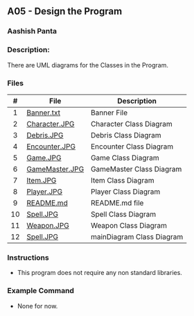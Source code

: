 
## A05 - Design the Program
### Aashish Panta 
### Description:

There are UML diagrams for the Classes in the Program.

### Files

|   #   | File     | Description                      |
| :---: | -------- | -------------------------------- |
| 1 | [Banner.txt](https://github.com/apanta0525/2143-OOP-Panta/blob/main/Assignments/A05/Banner.txt) | Banner File |
| 2 | [Character.JPG](https://github.com/apanta0525/2143-OOP-Panta/blob/main/Assignments/A05/Character.JPG) | Character Class Diagram |
| 3 | [Debris.JPG](https://github.com/apanta0525/2143-OOP-Panta/blob/main/Assignments/A05/Debris.JPG) | Debris Class Diagram |
| 4 | [Encounter.JPG](https://github.com/apanta0525/2143-OOP-Panta/blob/main/Assignments/A05/Encounter.JPG) | Encounter Class Diagram |
| 5 | [Game.JPG](https://github.com/apanta0525/2143-OOP-Panta/blob/main/Assignments/A05/Game.JPG) | Game Class Diagram |
| 6 | [GameMaster.JPG](https://github.com/apanta0525/2143-OOP-Panta/blob/main/Assignments/A05/GameMaster.JPG) | GameMaster Class Diagram |
| 7 | [Item.JPG](https://github.com/apanta0525/2143-OOP-Panta/blob/main/Assignments/A05/Item.JPG) | Item Class Diagram |
| 8 | [Player.JPG](https://github.com/apanta0525/2143-OOP-Panta/blob/main/Assignments/A05/Player.JPG) | Player Class Diagram |
| 9 | [README.md](https://github.com/apanta0525/2143-OOP-Panta/blob/main/Assignments/A05/README.md) | README.md file |
| 10 | [Spell.JPG](https://github.com/apanta0525/2143-OOP-Panta/blob/main/Assignments/A05/Spell.JPG) | Spell Class Diagram |
| 11 | [Weapon.JPG](https://github.com/apanta0525/2143-OOP-Panta/blob/main/Assignments/A05/Weapon.JPG) | Weapon Class Diagram |
| 12 | [Spell.JPG](https://github.com/apanta0525/2143-OOP-Panta/blob/main/Assignments/A05/mainDiagram.JPG) | mainDiagram Class Diagram |


### Instructions

- This program does not require any non standard libraries.

### Example Command

- None for now.
